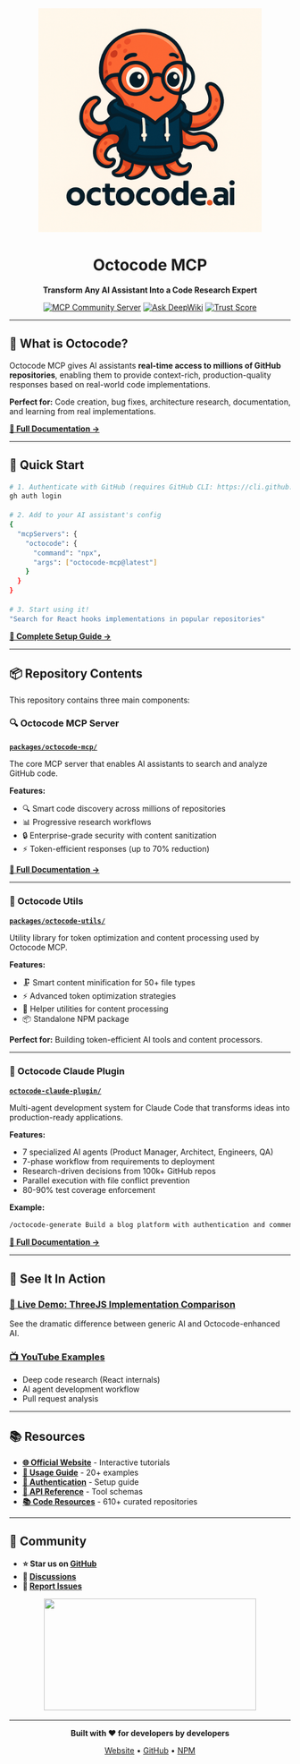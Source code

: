 <div align="center">
  <img src="https://github.com/bgauryy/octocode-mcp/raw/main/packages/octocode-mcp/assets/logo_white.png" width="400px" alt="Octocode Logo">
  
  # Octocode MCP
  
  **Transform Any AI Assistant Into a Code Research Expert**
  
  [![MCP Community Server](https://img.shields.io/badge/Model_Context_Protocol-Official_Community_Server-blue?style=flat-square)](https://github.com/modelcontextprotocol/servers)
  [![Ask DeepWiki](https://deepwiki.com/badge.svg)](https://deepwiki.com/bgauryy/octocode-mcp)
  [![Trust Score](https://archestra.ai/mcp-catalog/api/badge/quality/bgauryy/octocode-mcp)](https://archestra.ai/mcp-catalog/bgauryy__octocode-mcp)

  
</div>

---

## 🎯 What is Octocode?

Octocode MCP gives AI assistants **real-time access to millions of GitHub repositories**, enabling them to provide context-rich, production-quality responses based on real-world code implementations.

**Perfect for:** Code creation, bug fixes, architecture research, documentation, and learning from real implementations.

**[📖 Full Documentation →](./packages/octocode-mcp/README.md)**

---

## 🚀 Quick Start

```bash
# 1. Authenticate with GitHub (requires GitHub CLI: https://cli.github.com/)
gh auth login

# 2. Add to your AI assistant's config
{
  "mcpServers": {
    "octocode": {
      "command": "npx",
      "args": ["octocode-mcp@latest"]
    }
  }
}

# 3. Start using it!
"Search for React hooks implementations in popular repositories"
```

**[📖 Complete Setup Guide →](./packages/octocode-mcp/README.md#-quick-start-2-minutes)**

---

## 📦 Repository Contents

This repository contains three main components:

### 🔍 Octocode MCP Server
**[`packages/octocode-mcp/`](./packages/octocode-mcp/)**

The core MCP server that enables AI assistants to search and analyze GitHub code.

**Features:**
- 🔍 Smart code discovery across millions of repositories
- 📊 Progressive research workflows
- 🔒 Enterprise-grade security with content sanitization
- ⚡ Token-efficient responses (up to 70% reduction)

**[📖 Full Documentation →](./packages/octocode-mcp/README.md)**

---

### 🧰 Octocode Utils
**[`packages/octocode-utils/`](./packages/octocode-utils/)**

Utility library for token optimization and content processing used by Octocode MCP.

**Features:**
- 🗜️ Smart content minification for 50+ file types
- ⚡ Advanced token optimization strategies
- 🔧 Helper utilities for content processing
- 📦 Standalone NPM package

**Perfect for:** Building token-efficient AI tools and content processors.

---

### 🤖 Octocode Claude Plugin
**[`octocode-claude-plugin/`](./octocode-claude-plugin/)**

Multi-agent development system for Claude Code that transforms ideas into production-ready applications.

**Features:**
- 7 specialized AI agents (Product Manager, Architect, Engineers, QA)
- 7-phase workflow from requirements to deployment
- Research-driven decisions from 100k+ GitHub repos
- Parallel execution with file conflict prevention
- 80-90% test coverage enforcement

**Example:**
```bash
/octocode-generate Build a blog platform with authentication and comments
```

**[📖 Full Documentation →](./octocode-claude-plugin/README.md)**

---

## 🎥 See It In Action

### [🎯 Live Demo: ThreeJS Implementation Comparison](https://octocode-sonnet4-gpt5-comparisson.vercel.app/)
See the dramatic difference between generic AI and Octocode-enhanced AI.

### [📺 YouTube Examples](https://www.youtube.com/@Octocode-ai)
- Deep code research (React internals)
- AI agent development workflow
- Pull request analysis

---

## 📚 Resources

- **[🌐 Official Website](https://octocode.ai)** - Interactive tutorials
- **[📖 Usage Guide](./packages/octocode-mcp/docs/USAGE_GUIDE.md)** - 20+ examples
- **[🔐 Authentication](./packages/octocode-mcp/docs/AUTHENTICATION.md)** - Setup guide
- **[🔧 API Reference](./packages/octocode-mcp/docs/TOOL_SCHEMAS.md)** - Tool schemas
- **[📚 Code Resources](./resources/)** - 610+ curated repositories

---

## 🌟 Community

- **⭐ Star us on [GitHub](https://github.com/bgauryy/octocode-mcp)**
- **💬 [Discussions](https://github.com/bgauryy/octocode-mcp/discussions)**
- **🐛 [Report Issues](https://github.com/bgauryy/octocode-mcp/issues)**

<div align="center">
  
  <a href="https://glama.ai/mcp/servers/@bgauryy/octocode-mcp">
    <img width="380" height="200" src="https://glama.ai/mcp/servers/@bgauryy/octocode-mcp/badge" />
  </a>

  ---

  **Built with ❤️ for developers by developers**

  [Website](https://octocode.ai) • [GitHub](https://github.com/bgauryy/octocode-mcp) • [NPM](https://www.npmjs.com/package/octocode-mcp)

</div>
